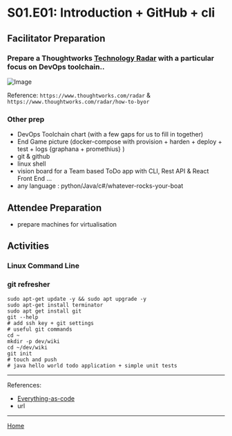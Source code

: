 # S01.E01: Introduction + GitHub + cli

## Facilitator Preparation


### Prepare a Thoughtworks [Technology Radar](./tech-radar.xls) with a particular focus on DevOps toolchain..

  ![Image]()

  Reference: `https://www.thoughtworks.com/radar` & `https://www.thoughtworks.com/radar/how-to-byor`
  
  
  
  
### Other prep
- DevOps Toolchain chart (with a few gaps for us to fill in together)
- End Game picture (docker-compose with provision + harden + deploy + test + logs {graphana + promethius} )
- git & github
- linux shell
- vision board for a Team based ToDo app with CLI, Rest API & React Front End ...
- any language : python/Java/c#/whatever-rocks-your-boat


## Attendee Preparation

- prepare machines for virtualisation

## Activities

### Linux Command Line



### git refresher
```
sudo apt-get update -y && sudo apt upgrade -y
sudo apt-get install terminator
sudo apt get install git
git --help
# add ssh key + git settings
# useful git commands
cd ~
mkdir -p dev/wiki
cd ~/dev/wiki
git init
# touch and push
# java hello world todo application + simple unit tests
```
---
References:
- [Everything-as-code](https://youtu.be/g9iEe1GJync)
- url


---
[Home](../README.md)
